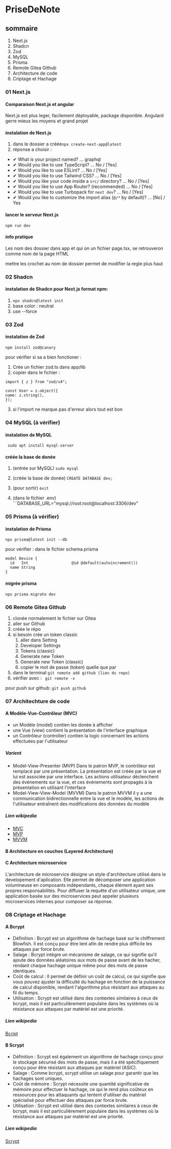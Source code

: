 # PriseDeNote

## sommaire

1. Next.js
2. Shadcn
3. Zod
4. MySQL
5. Prisma
6. Remote Gitea Github
7. Architecture de code
8. Criptage et Hachage

### 01 Next.js

#### Comparaison Next.js et angular

Next.js est plus leger, facilement déployable, package disponible.
Angulard gerre mieux les moyens et grand projet

#### instalation de Next.js

1. dans le dossier a créée```npx create-next-app@latest```
2. réponse a choisir :
  - ✔ What is your project named? … graphql
  - ✔ Would you like to use TypeScript? … No / [Yes]
  - ✔ Would you like to use ESLint? … No / [Yes]
  - ✔ Would you like to use Tailwind CSS? … No / [Yes]
  - ✔ Would you like your code inside a `src/` directory? … No / [Yes]
  - ✔ Would you like to use App Router? (recommended) … No / [Yes]
  - ✔ Would you like to use Turbopack for `next dev`? … No / [Yes]
  - ✔ Would you like to customize the import alias (`@/*` by default)? … [No] / Yes

#### lancer le serveur Next.js
```npm run dev```

#### info pratique

Les nom des dossier dans app et qui on un fichier page.tsx, se retrouveron comme nom de la page HTML

mettre les crochet au nom de dossier permet de modifier la regle plus haut

### 02 Shadcn

#### instalation de Shadcn pour Next.js format npm:

1. ```npx shadcn@latest init```
2. base color : neutral
3. use --force

### 03 Zod

#### instalation de Zod

```npm install zod@canary```

pour vérifier si sa a bien fonctioner :

1. Crée un fichier zod.ts dans app/lib
2. copier dans le fichier :
  ```
import { z } from "zod/v4";
 
const User = z.object({
  name: z.string(),
});
```
3. si l'import ne marque pas d'erreur alors tout est bon

### 04 MySQL (à vérifier)

#### instalation de MySQL

``` sudo apt install mysql-server```

#### créée la base de donée

1. (entrée sur MySQL) ```sudo mysql```
2. (créée la base de donée) ```CREATE DATABASE dev;```
3. (pour sortir) ```èxit```
   
4. (dans le fichier .env) ```DATABASE_URL="mysql://root:root@localhost:3306/dev"

### 05 Prisma (à vérifier)

#### instalation de Prisma

```npx prisma@latest init --db```

pour vérifier :
dans le fichier schema.prisma

```
model Device {
  id   Int                   @id @default(autoincrement())
  name String
}
```

#### migrée prisma

```npx prisma migrate dev```

### 06 Remote Gitea Github

1. clonée normalement le fichier sur Gitea
2. aller sur Github
3. créée le répo
4. si besoin crée un token classic
   1. aller dans Setting
   2. Developer Settings
   3. Tokens (classic)
   4. Generate new Token
   5. Generate new Token (classic)
   6. copier le mot de passe (token) quelle que par
6. dans le terminal ```git remote add github (lien du repo)```
7. vérifier avec : ``` git remote -v```

pour push sur github: ```git push github```

### 07 Architechture de code

#### A Modèle-Vue-Contrôleur (MVC)

- un Modèle (model) contien les donée à afficher
- une Vue (view) contient la présentation de l'interface graphique
- un Contrôleur (controller) contien la logic concernant les actions effectuées par l'utilisateur

##### Varient

- Model-View-Presenter (MVP)
  Dans le patron MVP, le contrôleur est remplacé par une présentation. La présentation est créée par la vue  et lui est associée par une interface. Les actions utilisateur déclenchent des événements sur la vue, et ces événements sont propagés à la présentation en utilisant l'interface
- Model-View-View-Model (MVVM)
  Dans le patron MVVM il y a une communication bidirectionnelle entre la vue et le modèle, les actions de l'utilisateur entraînent des modifications des données du modèle

##### Lien wikipedia
- [MVC](https://fr.wikipedia.org/wiki/Mod%C3%A8le-vue-contr%C3%B4leur)
- [MVP](https://fr.wikipedia.org/wiki/Mod%C3%A8le-vue-pr%C3%A9sentation)
- [MVVM](https://fr.wikipedia.org/wiki/Mod%C3%A8le-vue-vue_mod%C3%A8le)

#### B Architecture en couches (Layered Architecture)

#### C Architecture microservice

L'architecture de microservice désigne un style d'architecture utilisé dans le developement d'aplication.
Elle permet de décomposer une application volumineuse en composants indépendants, chaque élément ayant ses propres responsabilités. Pour diffuser la requête d'un utilisateur unique, une application basée sur des microservices peut appeler plusieurs microservices internes pour composer sa réponse.

### 08 Criptage et Hachage

#### A Bcrypt

- Définition :
Bcrypt est un algorithme de hachage basé sur le chiffrement Blowfish. Il est conçu pour être lent afin de rendre plus difficile les attaques par force brute.
- Salage :
Bcrypt intègre un mécanisme de salage, ce qui signifie qu'il ajoute des données aléatoires aux mots de passe avant de les hacher, rendant chaque hachage unique même pour des mots de passe identiques.
- Coût de calcul :
Il permet de définir un coût de calcul, ce qui signifie que vous pouvez ajuster la difficulté du hachage en fonction de la puissance de calcul disponible, rendant l'algorithme plus résistant aux attaques au fil du temps.
- Utilisation :
Scrypt est utilisé dans des contextes similaires à ceux de bcrypt, mais il est particulièrement populaire dans les systèmes où la résistance aux attaques par matériel est une priorité.

##### Lien wikipedia
[Bcript](https://fr.wikipedia.org/wiki/Bcrypt)

#### B Scrypt

- Définition :
Scrypt est également un algorithme de hachage conçu pour le stockage sécurisé des mots de passe, mais il a été spécifiquement conçu pour être résistant aux attaques par matériel (ASIC).
- Salage :
Comme bcrypt, scrypt utilise un salage pour garantir que les hachages sont uniques.
- Coût de mémoire : 
Scrypt nécessite une quantité significative de mémoire pour effectuer le hachage, ce qui le rend plus coûteux en ressources pour les attaquants qui tentent d'utiliser du matériel spécialisé pour effectuer des attaques par force brute.
- Utilisation :
Scrypt est utilisé dans des contextes similaires à ceux de bcrypt, mais il est particulièrement populaire dans les systèmes où la résistance aux attaques par matériel est une priorité.

##### Lien wikipedia
[Scrypt](https://fr.wikipedia.org/wiki/Scrypt)
